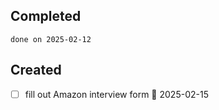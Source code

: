 
## Completed

```tasks
done on 2025-02-12
```

## Created
- [ ] fill out Amazon interview form 📅 2025-02-15